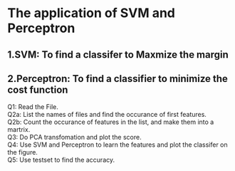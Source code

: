 # The application of SVM and Perceptron
## 1.SVM: To find a classifer to Maxmize the margin  
## 2.Perceptron: To find a classifier to minimize the cost function
   Q1: Read the File.  
   Q2a: List the names of files and find the occurance of first features.  
   Q2b: Count the occurance of features in the list, and make them into a martrix.  
   Q3: Do PCA transfomation and plot the score.  
   Q4: Use SVM and Perceptron to learn the features and plot the classifer on the figure.  
   Q5: Use testset to find the accuracy.  
   
